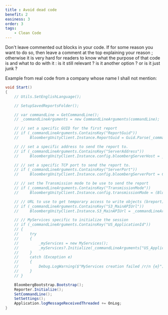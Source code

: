 ```yaml
---
title : Avoid dead code
benefit: 2
easiness: 3
order: 3
tags:
    - Clean Code
---
```


Don't leave commented out blocks in your code.
If for some reason you want to do so, then leave a comment at the top explaining your reason ; otherwise it is very hard for readers to know what the purpose of that code is and what to do with it : is it still relevant ? is it another option ? or is it just junk ?

Example from real code from a company whose name I shall not mention:

```csharp
void Start()
{
    // Utils.SetEnglishLanguage();

    // SetupSavedReportsFolder();

    // var commandLine = GetCommandLine();
    // _commandLineArguments = new CommandLineArguments(commandLine);

    // // set a specific GUID for the first report
    // if (_commandLineArguments.ContainsKey("ReportGuid"))
    //     BloombergUnityClient.Instance.ReportGuid = Guid.Parse(_commandLineArguments["ReportGuid"]);

    // // set a specific address to send the report to.
    // if (_commandLineArguments.ContainsKey("ServerAddress"))
    //     BloombergUnityClient.Instance.config.bloombergServerHost = _commandLineArguments["ServerAddress"];

    // // set a specific TCP port to send the report to.
    // if (_commandLineArguments.ContainsKey("ServerPort"))
    //     BloombergUnityClient.Instance.config.bloombergServerPort = Convert.ToUInt16(_commandLineArguments["ServerPort"]);

    // // set the Transmission mode to be use to send the report
    // if (_commandLineArguments.ContainsKey("TransmissionMode"))
    //     BloombergUnityClient.Instance.config.transmissionMode = (BloombergTransmissionMode) Enum.Parse(typeof(BloombergTransmissionMode), _commandLineArguments["TransmissionMode"]);

    // // URL to use to get temporary access to write objects (breport)
    // if (_commandLineArguments.ContainsKey("S3_MainAPIUrl"))
    //     BloombergUnityClient.Instance.S3_MainAPIUrl = _commandLineArguments["S3_MainAPIUrl"];

    // // MyServices specific to initialize the session
    // if (_commandLineArguments.ContainsKey("US_ApplicationId"))
    // {
    //     try
    //     {
    //         _myServices = new MyServices();
    //         _myServices?.Initialize(_commandLineArguments["US_ApplicationId"], _commandLineArguments["US_Email"], _commandLineArguments["US_Password"]);
    //     }
    //     catch (Exception e)
    //     {
    //         Debug.LogWarning($"MyServices creation failed /r/n {e}");
    //     }
    // }

    BloombergBootstrap.Bootstrap();
    Reporter.Initialize();
    SetCommandLine();
    SetSettings();
    Application.logMessageReceivedThreaded += OnLog;
}
```